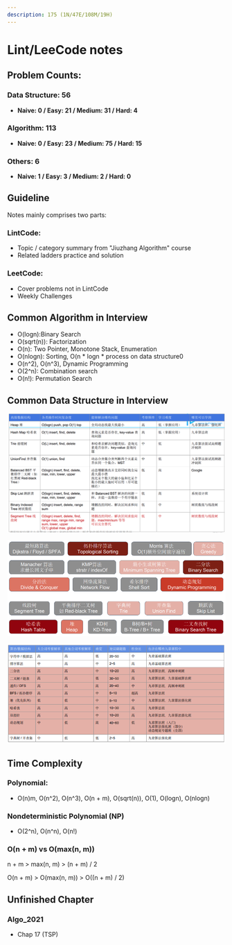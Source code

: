 ```yaml
---
description: 175 (1N/47E/108M/19H)
---
```


# Lint/LeeCode notes

## Problem Counts:

### Data Structure: 56

* **Naive: 0 / Easy: 21 / Medium: 31 / Hard: 4**

### **Algorithm: 113**

* **Naive: 0 / Easy: 23 / Medium: 75 / Hard: 15**

### **Others: 6**

* **Naive: 1 / Easy: 3 / Medium: 2 / Hard: 0**

## Guideline 

Notes mainly comprises two parts:

### LintCode:

* Topic / category summary from "Jiuzhang Algorithm" course
* Related ladders practice and solution 

### LeetCode:

* Cover problems not in LintCode
* Weekly Challenges

## Common Algorithm in Interview

* O\(logn\):Binary Search
* O\(sqrt\(n\)\): Factorization
* O\(n\): Two Pointer, Monotone Stack, Enumeration
* O\(nlogn\): Sorting, O\(n \* logn \* process on data structure0
* O\(n^2\), O\(n^3\), Dynamic Programming
* O\(2^n\): Combination search
* O\(n!\): Permutation Search 

## Common Data Structure in Interview

![](.gitbook/assets/screen-shot-2021-04-26-at-11.00.34-pm.png)

![](.gitbook/assets/screen-shot-2021-05-02-at-11.40.34-pm.png)

![](.gitbook/assets/screen-shot-2021-05-02-at-11.41.07-pm.png)

## Time Complexity

### Polynomial: 

* O\(n\)m, O\(n^2\), O\(n^3\), O\(n + m\), O\(sqrt\(n\)\), O\(1\), O\(logn\), O\(nlogn\)

### Nondeterministic Polynomial \(NP\)

* O\(2^n\), O\(n^n\), O\(n!\)

### O\(n + m\) vs O\(max\(n, m\)\)

n + m  &gt; max\(n, m\) &gt; \(n + m\) / 2

O\(n + m\) &gt; O\(max\(n, m\)\) &gt; O\(\(n + m\) / 2\)

## Unfinished Chapter

### Algo\_2021

* Chap 17 \(TSP\)


